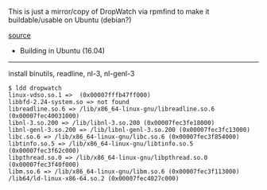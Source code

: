 This is just a mirror/copy of DropWatch via rpmfind to make it buildable/usable on Ubuntu (debian?)

[source](https://rpmfind.net/linux/rpm2html/search.php?query=dropwatch)

- Building in Ubuntu (16.04)
----

install binutils, readline, nl-3, nl-genl-3

```
$ ldd dropwatch
linux-vdso.so.1 =>  (0x00007fffb47ff000)
libbfd-2.24-system.so => not found
libreadline.so.6 => /lib/x86_64-linux-gnu/libreadline.so.6 (0x00007fec40031000)
libnl-3.so.200 => /lib/libnl-3.so.200 (0x00007fec3fe18000)
libnl-genl-3.so.200 => /lib/libnl-genl-3.so.200 (0x00007fec3fc13000)
libc.so.6 => /lib/x86_64-linux-gnu/libc.so.6 (0x00007fec3f854000)
libtinfo.so.5 => /lib/x86_64-linux-gnu/libtinfo.so.5 (0x00007fec3f62c000)
libpthread.so.0 => /lib/x86_64-linux-gnu/libpthread.so.0 (0x00007fec3f40f000)
libm.so.6 => /lib/x86_64-linux-gnu/libm.so.6 (0x00007fec3f113000)
/lib64/ld-linux-x86-64.so.2 (0x00007fec4027c000)
```
